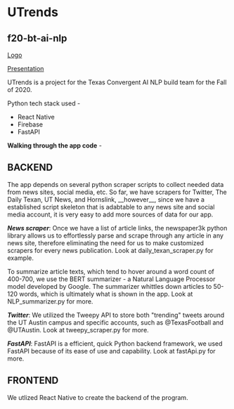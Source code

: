 # UTrends
## f20-bt-ai-nlp

[Logo](https://drive.google.com/file/d/1XhUxQwym5rZwr8NbGql3SqGvKSVTTm9X/view?usp=sharing)

[Presentation](https://docs.google.com/presentation/d/1GM5yk99FoLEdQrvWQrXttu1FRn96uA_L5eFhwBGK6lk/edit?usp=sharing)

UTrends is a project for the Texas Convergent AI NLP build team for the Fall of 2020.

Python tech stack used -
* React Native
* Firebase
* FastAPI

**Walking through the app code** -

<h2>BACKEND</h2>
The app depends on several python scraper scripts to collect needed data from news sites, social media, etc. So far, we have scrapers for Twitter, The Daily Texan, UT News, and Hornslink, __however__, since we have a established script skeleton that is adabtable to any news site and social media account, it is very easy to add more sources of data for our app. 

***News scraper***: Once we have a list of article links, the newspaper3k python library allows us to effortlessly parse and scrape through any article in any news site, therefore eliminating the need for us to make customized scrapers for every news publication. Look at daily_texan_scraper.py for example.
 
To summarize article texts, which tend to hover around a word count of 400-700, we use the BERT summarizer - a Natural Language Processor model developed by Google. The summarizer whittles down articles to 50-120 words, which is ultimately what is shown in the app. Look at NLP_summarizer.py for more.

***Twitter***: We utilized the Tweepy API to store both "trending" tweets around the UT Austin campus and specific accounts, such as @TexasFootball and @UTAustin. Look at tweepy_scraper.py for more.

***FastAPI***: FastAPI is a efficient, quick Python backend framework, we used FastAPI because of its ease of use and capability. Look at fastApi.py for more.

<h2>FRONTEND</h2>
We utlized React Native to create the backend of the program.


